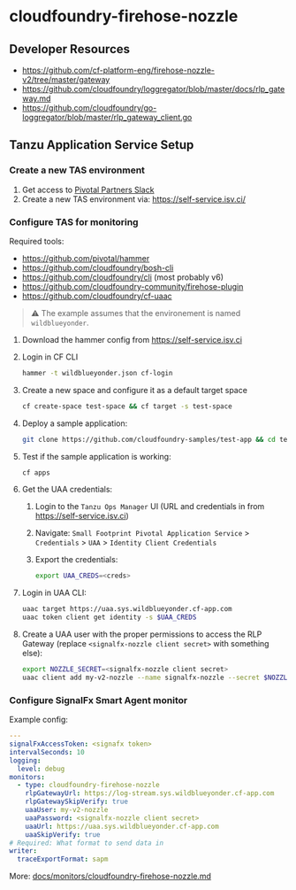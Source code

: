 # cloudfoundry-firehose-nozzle

## Developer Resources

- https://github.com/cf-platform-eng/firehose-nozzle-v2/tree/master/gateway
- https://github.com/cloudfoundry/loggregator/blob/master/docs/rlp_gateway.md
- https://github.com/cloudfoundry/go-loggregator/blob/master/rlp_gateway_client.go

## Tanzu Application Service Setup

### Create a new TAS environment

1. Get access to [Pivotal Partners Slack](https://pivotalpartners.slack.com/archives/C42PWTRR9)
1. Create a new TAS environment via: https://self-service.isv.ci/


### Configure TAS for monitoring

Required tools:

- https://github.com/pivotal/hammer
- https://github.com/cloudfoundry/bosh-cli
- https://github.com/cloudfoundry/cli (most probably v6)
- https://github.com/cloudfoundry-community/firehose-plugin
- https://github.com/cloudfoundry/cf-uaac

> :warning: The example assumes that the environement is named `wildblueyonder`.

1. Download the hammer config from https://self-service.isv.ci

2. Login in CF CLI

    ```sh
    hammer -t wildblueyonder.json cf-login
    ```

3. Create a new space and configure it as a default target space

    ```sh
    cf create-space test-space && cf target -s test-space
    ```

4. Deploy a sample application:

    ```sh
    git clone https://github.com/cloudfoundry-samples/test-app && cd test-app && cf push && cd .. && rm -rf test-app
    ```

5. Test if the sample application is working:

    ```sh
    cf apps
    ```

6. Get the UAA credentials:
    
    1. Login to the `Tanzu Ops Manager` UI (URL and credentials in from https://self-service.isv.ci)
    2. Navigate: `Small Footprint Pivotal Application Service` > `Credentials` > `UAA` > `Identity Client Credentials`
    3. Export the credentials:
        
        ```sh
        export UAA_CREDS=<creds>
        ```

6. Login in UAA CLI:

    ```sh
    uaac target https://uaa.sys.wildblueyonder.cf-app.com
    uaac token client get identity -s $UAA_CREDS
    ```

7. Create a UAA user with the proper permissions to access the RLP Gateway (replace `<signalfx-nozzle client secret>` with something else):

    ```sh
    export NOZZLE_SECRET=<signalfx-nozzle client secret>
    uaac client add my-v2-nozzle --name signalfx-nozzle --secret $NOZZLE_SECRET --authorized_grant_types client_credentials,refresh_token --authorities logs.admin
    ```

### Configure SignalFx Smart Agent monitor

Example config:

```yaml
---
signalFxAccessToken: <signafx token>
intervalSeconds: 10
logging:
  level: debug
monitors:
  - type: cloudfoundry-firehose-nozzle
    rlpGatewayUrl: https://log-stream.sys.wildblueyonder.cf-app.com
    rlpGatewaySkipVerify: true
    uaaUser: my-v2-nozzle
    uaaPassword: <signalfx-nozzle client secret>
    uaaUrl: https://uaa.sys.wildblueyonder.cf-app.com
    uaaSkipVerify: true
# Required: What format to send data in
writer:
  traceExportFormat: sapm
```

More: [docs/monitors/cloudfoundry-firehose-nozzle.md](../../../docs/monitors/cloudfoundry-firehose-nozzle.md)
